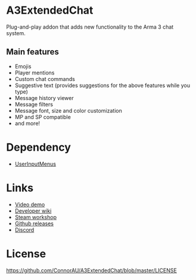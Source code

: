 # A3ExtendedChat
Plug-and-play addon that adds new functionality to the Arma 3 chat system.

## Main features
- Emojis
- Player mentions
- Custom chat commands
- Suggestive text (provides suggestions for the above features while you type)
- Message history viewer
- Message filters
- Message font, size and color customization
- MP and SP compatible
- and more!

# Dependency 
- [UserInputMenus](https://github.com/ConnorAU/A3UserInputMenus)

# Links
- [Video demo](https://youtu.be/qsfWdLtbbnI)
- [Developer wiki](https://github.com/ConnorAU/A3ExtendedChat/wiki)
- [Steam workshop](https://steamcommunity.com/sharedfiles/filedetails/?id=1667280668)
- [Github releases](https://github.com/ConnorAU/A3ExtendedChat/releases)
- [Discord](https://discord.gg/DMkxetD)

# License
https://github.com/ConnorAU/A3ExtendedChat/blob/master/LICENSE
